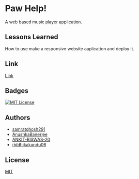 
# Paw Help!

A web based music player application.


## Lessons Learned

How to use make a responsive website aaplication and deploy it.

## Link
[Link](https://pawhelp.netlify.app/)


## Badges


[![MIT License](https://img.shields.io/badge/License-MIT-green.svg)](https://choosealicense.com/licenses/mit/)



## Authors
- [samratghosh291](https://github.com/samratghosh291)
- [AnushkaBanerjee](https://github.com/AnushkaBanerjee)
- [ANKIT-BISWAS-20](https://github.com/ANKIT-BISWAS-20)
- [riddhikakundu06](https://github.com/riddhikakundu06)

## License

[MIT](https://choosealicense.com/licenses/mit/)

